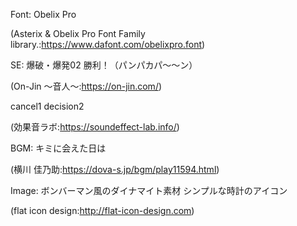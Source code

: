 Font:
Obelix Pro

(Asterix & Obelix Pro Font Family library.:https://www.dafont.com/obelixpro.font)

SE:
爆破・爆発02
勝利！（パンパカパ～～ン）

(On-Jin ～音人～:https://on-jin.com/)


cancel1
decision2

(効果音ラボ:https://soundeffect-lab.info/)

BGM:
キミに会えた日は

(横川 佳乃助:https://dova-s.jp/bgm/play11594.html)

Image:
ボンバーマン風のダイナマイト素材
シンプルな時計のアイコン

(flat icon design:http://flat-icon-design.com)

